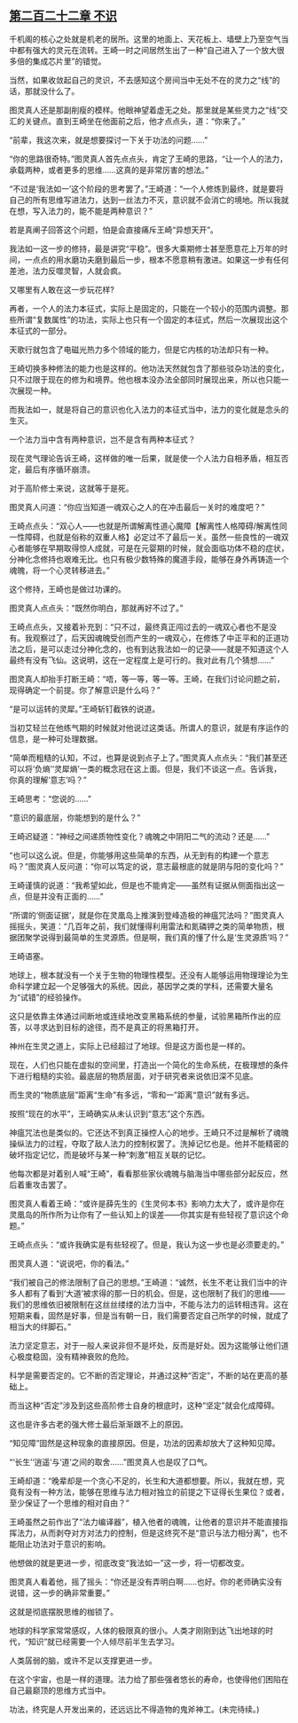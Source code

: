 ## [第二百二十二章 不识](https://www.xxbiquge.com/11_11207/9106206.html)


  千机阁的核心之处就是机老的居所。这里的地面上、天花板上、墙壁上乃至空气当中都有强大的灵元在流转。王崎一时之间居然生出了一种“自己进入了一个放大很多倍的集成芯片里”的错觉。

  当然，如果收敛起自己的灵识，不去感知这个房间当中无处不在的灵力之“线”的话，那就没什么了。

  图灵真人还是那副削瘦的模样。他眼神望着虚无之处。那里就是某些灵力之“线”交汇的关键点。直到王崎坐在他面前之后，他才点点头，道：“你来了。”

  “前辈，我这次来，就是想要探讨一下关于功法的问题……”

  “你的思路很奇特。”图灵真人首先点点头，肯定了王崎的思路，“让一个人的法力，承载两种，或者更多的思维……这真的是非常厉害的想法。”

  “不过是‘我法如一’这个阶段的思考罢了。”王崎道：“一个人修炼到最终，就是要将自己的所有思维写进法力，达到一丝法力不灭，意识就不会消亡的境地。所以我就在想，写入法力的，能不能是两种意识？”

  若是真阐子回答这个问题，怕是会直接痛斥王崎“异想天开”。

  我法如一这一步的修持，最是讲究“平稳”。很多大乘期修士甚至愿意花上万年的时间，一点点的用水磨功夫磨到最后一步，根本不愿意稍有激进。如果这一步有任何差池，法力反噬灵智，人就会疯。

  又哪里有人敢在这一步玩花样?

  再者，一个人的法力本征式，实际上是固定的，只能在一个较小的范围内调整。那些所谓“复数属性”的功法，实际上也只有一个固定的本征式，然后一次展现出这个本征式的一部分。

  天歌行就包含了电磁光热力多个领域的能力，但是它内核的功法却只有一种。

  王崎切换多种修法的能力也是这样的。他功法天然就包含了那些驳杂功法的变化，只不过限于现在的修为和境界。他也根本没办法全部同时展现出来，所以也只能一次展现一种。

  而我法如一，就是将自己的意识也化入法力的本征式当中，法力的变化就是念头的生灭。

  一个法力当中含有两种意识，岂不是含有两种本征式？

  现在灵气理论告诉王崎，这样做的唯一后果，就是使一个人法力自相矛盾，相互否定，最后有序循环崩溃。

  对于高阶修士来说，这就等于是死。

  图灵真人问道：“你应当知道一魂双心之人的在冲击最后一关时的难度吧？”

  王崎点点头：“双心人——也就是所谓解离性道心魔障【解离性人格障碍/解离性同一性障碍，也就是俗称的双重人格】必定过不了最后一关。虽然一些良性的一魂双心者能够在早期取得惊人成就，可是在元婴期的时候，就会面临功体不稳的症状，分神化念修持也艰难无比。也只有极少数特殊的魔道手段，能够在身外再铸造一个魂魄，将一个心灵转移进去。”

  这个修持，王崎也是做过功课的。

  图灵真人点点头：“既然你明白，那就再好不过了。”

  王崎点点头，又接着补充到：“只不过，最终真正闯过去的一魂双心者也不是没有。我观察过了，后天因魂魄受创而产生的一魂双心，在修炼了中正平和的正道功法之后，是可以走过分神化念的，也有到达我法如一的记录——就是不知道这个人最终有没有飞仙。这说明，这在一定程度上是可行的。我对此有几个猜想……”

  图灵真人却抬手打断王崎：“唔，等一等，等一等。王崎，在我们讨论问题之前，现得确定一个前提。你了解意识是什么吗？”

  “是可以运转的灵犀。”王崎斩钉截铁的说道。

  当初艾轻兰在他练气期的时候就对他说过这类话。所谓人的意识，就是有序运作的信息，是一种可处理数据。

  “简单而粗糙的认知，不过，也算是说到点子上了。”图灵真人点点头：“我们甚至还可以将‘负熵’‘灵犀熵’一类的概念冠在这上面。但是，我们不谈这一点。告诉我，你真的理解‘意志’吗？”

  王崎思考：“您说的……”

  “意识的最底层，你能想到的是什么？”

  王崎迟疑道：“神经之间递质物性变化？魂魄之中阴阳二气的流动？还是……”

  “也可以这么说。但是，你能够用这些简单的东西，从无到有的构建一个意志吗？”图灵真人反问道：“你可以笃定的说，意志最根底的就是阴与阳的变化吗？”

  王崎谨慎的说道：“我希望如此，但是也不能肯定——虽然有证据从侧面指出这一点，但是并没有正面的……”

  “所谓的‘侧面证据’，就是你在灵凰岛上推演到登峰造极的神瘟咒法吗？”图灵真人摇摇头，笑道：“几百年之前，我们就懂得利用雷法和氮磷钾之类的简单物质，根据团聚学说得到最简单的生灵源质。但是啊，我们真的懂了什么是‘生灵源质’吗？”

  王崎语塞。

  地球上，根本就没有一个关于生物的物理性模型。还没有人能够运用物理理论为生命科学建立起一个足够强大的系统。因此，基因学之类的学科，还需要大量名为“试错”的经验操作。

  这只是依靠主体通过间断地或连续地改变黑箱系统的参量，试验黑箱所作出的应答，以寻求达到目标的途径，而不是真正的将黑箱打开。

  神州在生灵之道上，实际上已经超过了地球。但是这方面也是一样的。

  现在，人们也只能在虚拟的空间里，打造出一个简化的生命系统，在极理想的条件下进行粗糙的实验。最底层的物质层面，对于研究者来说依旧深不见底。

  而生灵的“物质底层”距离“生命”有多远，“零和一”距离“意识”就有多远。

  按照“现在的水平”，王崎确实从未认识到“意志”这个东西。

  神瘟咒法也是类似的。它还达不到真正操控人心的地步。王崎只不过是解析了魂魄操纵法力的过程，夺取了敌人法力的控制权罢了。洗掉记忆也是。他并不能精密的破坏指定记忆，而是破坏与某一种“刺激”相互关联的记忆。

  他每次都是对着别人喊“王崎”，看看那些家伙魂魄与脑海当中哪些部分起反应，然后着重攻击罢了。

  图灵真人看着王崎：“或许是薛先生的《生灵何本书》影响力太大了，或许是你在灵凰岛的所作所为让你有了一些认知上的误差——你其实是有些轻视了意识这个命题。”

  王崎点点头：“或许我确实是有些轻视了。但是，我认为这一步也是必须要走的。”

  图灵真人道：“说说吧，你的看法。”

  “我们被自己的修法限制了自己的思想。”王崎道：“诚然，长生不老让我们当中的许多人都有了看到‘大道’被求得的那一日的机会。但是，这也限制了我们的思维——我们的思维依旧被限制在这丝丝缕缕的法力当中，不能与法力的运转相违背。这在短期来看，固然是好事，但是当有朝一日，我们需要否定自己所学的时候，就成了相当大的绊脚石。”

  法力坚定意志，对于一般人来说非但不是坏处，反而是好处。因为这能够让他们道心极度稳固，没有精神衰败的危险。

  科学是需要否定的。它不断的否定理论，并通过这种“否定”，不断的站在更高的基础上。

  而当这种“否定”涉及到这些高阶修士自身的根底时，这种“坚定”就会化成障碍。

  这也是许多古老的强大修士最后渐渐跟不上的原因。

  “知见障”固然是这种现象的直接原因。但是，功法的因素却放大了这种知见障。

  “‘长生’‘逍遥’与‘道’之间的取舍……”图灵真人也是叹了口气。

  王崎却道：“晚辈却是一个贪心不足的，长生和大道都想要。所以，我就在想，究竟有没有一种方法，能够在思维与法力相对独立的前提之下证得长生果位？或者，至少保证了一个思维的相对自由？”

  王崎虽然之前作出了“法力编译器”，植入他者的魂魄，让他者的意识并不能直接指挥法力，从而剥夺对方对法力的控制，但是这终究不是“意识与法力相分离”，也不能阻止功法对于意识的影响。

  他想做的就是更进一步，彻底改变“我法如一”这一步，将一切都改变。

  图灵真人看着他，摇了摇头：“你还是没有弄明白啊……也好。你的老师确实没有说错，这一步的确非常重要。”

  这就是彻底摆脱思维的枷锁了。

  地球的科学家常常感叹，人体的极限真的很小。人类才刚刚到达飞出地球的时代，“知识”就已经需要一个人倾尽前半生去学习。

  人类孱弱的脑，或许不足以支撑更进一步。

  在这个宇宙，也是一样的道理。法力给了那些强者悠长的寿命，也使得他们困陷在自己最巅顶的思维方式当中。

  功法，终究是人开发出来的，还远远比不得造物的鬼斧神工。(未完待续。)
